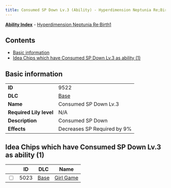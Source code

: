 ```yaml
---
title: Consumed SP Down Lv.3 (Ability) - Hyperdimension Neptunia Re;Birth1
---
```


[**Ability Index**](/neptunia/rb1/ability/index.html) - [Hyperdimension Neptunia Re;Birth1](/neptunia/rb1)

## Contents

- [Basic information](#basic-information)
- [Idea Chips which have Consumed SP Down Lv.3 as ability (1)](#idea-chips-which-have-consumed-sp-down-lv3-as-ability-1)

## Basic information

|   |   |
| -- | -- |
| **ID** | 9522 |
| **DLC** | [Base](/neptunia/rb1/dlc/1-base.html) |
| **Name** | Consumed SP Down Lv.3 |
| **Required Lily level** | N/A |
| **Description** | Consumed SP Down |
| **Effects** | Decreases SP Required by 9% |


## Idea Chips which have Consumed SP Down Lv.3 as ability (1)

|    | ID | DLC | Name |
| -- | -- | --- | ---- |
| <input type="checkbox" id="rb1-item-1-5023" class="trackbox" /> | 5023 | [Base](/neptunia/rb1/dlc/1-base.html) | [Girl Game](/neptunia/rb1/item/1-5023-girl-game.html) |
